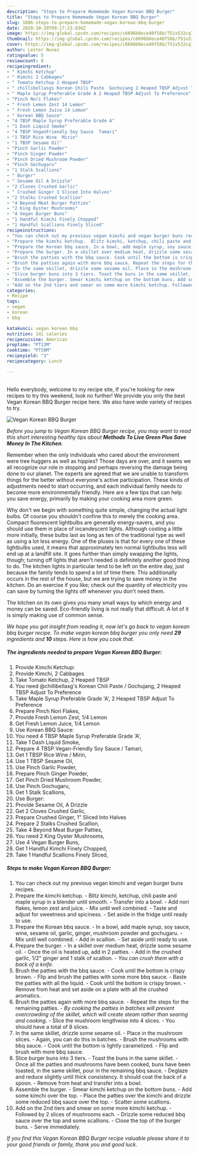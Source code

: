 ```yaml
---
description: "Steps to Prepare Homemade Vegan Korean BBQ Burger"
title: "Steps to Prepare Homemade Vegan Korean BBQ Burger"
slug: 1606-steps-to-prepare-homemade-vegan-korean-bbq-burger
date: 2020-10-20T09:17:23.636Z
image: https://img-global.cpcdn.com/recipes/c6696b0ece40f58b/751x532cq70/vegan-korean-bbq-burger-recipe-main-photo.jpg
thumbnail: https://img-global.cpcdn.com/recipes/c6696b0ece40f58b/751x532cq70/vegan-korean-bbq-burger-recipe-main-photo.jpg
cover: https://img-global.cpcdn.com/recipes/c6696b0ece40f58b/751x532cq70/vegan-korean-bbq-burger-recipe-main-photo.jpg
author: Lester Nunez
ratingvalue: 5
reviewcount: 8
recipeingredient:
- " Kimchi Ketchup"
- " Kimchi 2 Cabbages"
- " Tomato Ketchup 2 Heaped TBSP"
- " chillibellasgs Korean Chili Paste  Gochujang 2 Heaped TBSP Adjust To Preference"
- " Maple Syrup Preferable Grade A 2 Heaped TBSP Adjust To Preference"
- "Pinch Nori Flakes"
- " Fresh Lemon Zest 14 Lemon"
- " Fresh Lemon Juice 14 Lemon"
- " Korean BBQ Sauce"
- "4 TBSP Maple Syrup Preferable Grade A"
- "1 Dash Liquid Smoke"
- "4 TBSP VeganFriendly Soy Sauce  Tamari"
- "1 TBSP Rice Wine  Mirin"
- "1 TBSP Sesame Oil"
- "Pinch Garlic Powder"
- "Pinch Ginger Powder"
- "Pinch Dried Mushroom Powder"
- "Pinch Gochugaru"
- "1 Stalk Scallions"
- " Burger"
- " Sesame Oil A Drizzle"
- "2 Cloves Crushed Garlic"
- " Crushed Ginger 1 Sliced Into Halves"
- "2 Stalks Crushed Scallion"
- "4 Beyond Meat Burger Patties"
- "2 King Oyster Mushrooms"
- "4 Vegan Burger Buns"
- "1 Handful Kimchi Finely Chopped"
- "1 Handful Scallions Finely Sliced"
recipeinstructions:
- "You can check out my previous vegan kimchi and vegan burger buns recipes."
- "Prepare the kimchi ketchup.  Blitz kimchi, ketchup, chili paste and maple syrup in a blender until smooth. Transfer into a bowl. Add nori flakes, lemon zest and juice. Mix until well combined. Taste and adjust for sweetness and spiciness. Set aside in the fridge until ready to use."
- "Prepare the Korean bbq sauce. In a bowl, add maple syrup, soy sauce, wine, sesame oil, garlic, ginger, mushroom powder and gochugaru. Mix until well combined. Add in scallion. Set aside until ready to use."
- "Prepare the burger. In a skillet over medium heat, drizzle some sesame oil. Once the oil is heated up, add in 2 patties. Add in the crushed garlic, 1/2&#34; ginger and 1 stalk of scallion. *You can crush them with a back of a knife.*"
- "Brush the patties with the bbq sauce. Cook until the bottom is crispy brown. Flip and brush the patties with some more bbq sauce. Baste the patties with all the liquid. Cook until the bottom is crispy brown. Remove from heat and set aside on a plate with all the crushed aromatics."
- "Brush the patties again with more bbq sauce. Repeat the steps for the remaining patties. *By cooking the patties in batches will prevent overcrowding of the skillet, which will create steam rather than searing and cooking.* Slice the mushroom lengthwise into 4 slices. You should have a total of 8 slices."
- "In the same skillet, drizzle some sesame oil. Place in the mushroom slices. Again, you can do this in batches. Brush the mushrooms with bbq sauce. Cook until the bottom is lightly caramelized. Flip and brush with more bbq sauce."
- "Slice burger buns into 3 tiers. Toast the buns in the same skillet. Once all the patties and mushrooms have been cooked, buns have been toasted, in the same skillet, pour in the remaining bbq sauce. Deglaze and reduce slightly until thick consistency. It should coat the back of a spoon. Remove from heat and transfer into a bowl."
- "Assemble the burger. Smear kimchi ketchup on the bottom buns. Add some kimchi over the top. Place the patties over the kimchi and drizzle some reduced bbq sauce over the top. Scatter some scallions."
- "Add on the 2nd tiers and smear on some more kimchi ketchup. Followed by 2 slices of mushrooms each. Drizzle some reduced bbq sauce over the top and some scallions. Close the top of the burger buns. Serve immediately."
categories:
- Recipe
tags:
- vegan
- korean
- bbq

katakunci: vegan korean bbq 
nutrition: 141 calories
recipecuisine: American
preptime: "PT13M"
cooktime: "PT50M"
recipeyield: "3"
recipecategory: Lunch

---
```

<br>
Hello everybody, welcome to my recipe site, If you're looking for new recipes to try this weekend, look no further! We provide you only the best Vegan Korean BBQ Burger recipe here. We also have wide variety of recipes to try.
<br>


![Vegan Korean BBQ Burger](https://img-global.cpcdn.com/recipes/c6696b0ece40f58b/751x532cq70/vegan-korean-bbq-burger-recipe-main-photo.jpg)

<i>Before you jump to Vegan Korean BBQ Burger recipe, you may want to read this short interesting healthy tips about 
<strong>Methods To Live Green Plus Save Money In The Kitchen</strong>.</i>
</br>

Remember when the only individuals who cared about the environment were tree huggers as well as hippies? Those days are over, and it seems we all recognize our role in stopping and perhaps reversing the damage being done to our planet. The experts are agreed that we are unable to transform things for the better without everyone's active participation. These kinds of adjustments need to start occurring, and each individual family needs to become more environmentally friendly. Here are a few tips that can help you save energy, primarily by making your cooking area more green.

Why don't we begin with something quite simple, changing the actual light bulbs. Of course you shouldn't confine this to merely the cooking area. Compact fluorescent lightbulbs are generally energy-savers, and you should use them in place of incandescent lights. Although costing a little more initially, these bulbs last as long as ten of the traditional type as well as using a lot less energy. One of the pluses is that for every one of these lightbulbs used, it means that approximately ten normal lightbulbs less will end up at a landfill site. It goes further than simply swapping the lights, though; turning off lights that aren't needed is definitely another good thing to do. The kitchen lights in particular tend to be left on the entire day, just because the family tends to spend a lot of time there. This additionally occurs in the rest of the house, but we are trying to save money in the kitchen. Do an exercise if you like; check out the quantity of electricity you can save by turning the lights off whenever you don't need them.

The kitchen on its own gives you many small ways by which energy and money can be saved. Eco-friendly living is not really that difficult. A lot of it is simply making use of common sense.


<i>We hope you got insight from reading it, now let's go back to vegan korean bbq burger recipe. To make vegan korean bbq burger you only need <strong>29</strong> ingredients and <strong>10</strong> steps. Here is how you cook that.
</i>

##### The ingredients needed to prepare Vegan Korean BBQ Burger:

1. Provide  Kimchi Ketchup:
1. Provide  Kimchi, 2 Cabbages
1. Take  Tomato Ketchup, 2 Heaped TBSP
1. You need  @chillibellasg&#39;s Korean Chili Paste / Gochujang, 2 Heaped TBSP Adjust To Preference
1. Take  Maple Syrup Preferable Grade &#39;A&#39;, 2 Heaped TBSP Adjust To Preference
1. Prepare Pinch Nori Flakes,
1. Provide  Fresh Lemon Zest, 1/4 Lemon
1. Get  Fresh Lemon Juice, 1/4 Lemon
1. Use  Korean BBQ Sauce:
1. You need 4 TBSP Maple Syrup Preferable Grade &#39;A&#39;,
1. Take 1 Dash Liquid Smoke,
1. Prepare 4 TBSP Vegan-Friendly Soy Sauce / Tamari,
1. Get 1 TBSP Rice Wine / Mirin,
1. Use 1 TBSP Sesame Oil,
1. Use Pinch Garlic Powder,
1. Prepare Pinch Ginger Powder,
1. Get Pinch Dried Mushroom Powder,
1. Use Pinch Gochugaru,
1. Get 1 Stalk Scallions,
1. Use  Burger:
1. Provide  Sesame Oil, A Drizzle
1. Get 2 Cloves Crushed Garlic,
1. Prepare  Crushed Ginger, 1&#34; Sliced Into Halves
1. Prepare 2 Stalks Crushed Scallion,
1. Take 4 Beyond Meat Burger Patties,
1. You need 2 King Oyster Mushrooms,
1. Use 4 Vegan Burger Buns,
1. Get 1 Handful Kimchi Finely Chopped,
1. Take 1 Handful Scallions Finely Sliced,


##### Steps to make Vegan Korean BBQ Burger:

1. You can check out my previous vegan kimchi and vegan burger buns recipes.
1. Prepare the kimchi ketchup.  - Blitz kimchi, ketchup, chili paste and maple syrup in a blender until smooth. - Transfer into a bowl. - Add nori flakes, lemon zest and juice. - Mix until well combined. - Taste and adjust for sweetness and spiciness. - Set aside in the fridge until ready to use.
1. Prepare the Korean bbq sauce. - In a bowl, add maple syrup, soy sauce, wine, sesame oil, garlic, ginger, mushroom powder and gochugaru. - Mix until well combined. - Add in scallion. - Set aside until ready to use.
1. Prepare the burger. - In a skillet over medium heat, drizzle some sesame oil. - Once the oil is heated up, add in 2 patties. - Add in the crushed garlic, 1/2&#34; ginger and 1 stalk of scallion. - *You can crush them with a back of a knife.*
1. Brush the patties with the bbq sauce. - Cook until the bottom is crispy brown. - Flip and brush the patties with some more bbq sauce. - Baste the patties with all the liquid. - Cook until the bottom is crispy brown. - Remove from heat and set aside on a plate with all the crushed aromatics.
1. Brush the patties again with more bbq sauce. - Repeat the steps for the remaining patties. - *By cooking the patties in batches will prevent overcrowding of the skillet, which will create steam rather than searing and cooking.* - Slice the mushroom lengthwise into 4 slices. - You should have a total of 8 slices.
1. In the same skillet, drizzle some sesame oil. - Place in the mushroom slices. - Again, you can do this in batches. - Brush the mushrooms with bbq sauce. - Cook until the bottom is lightly caramelized. - Flip and brush with more bbq sauce.
1. Slice burger buns into 3 tiers. - Toast the buns in the same skillet. - Once all the patties and mushrooms have been cooked, buns have been toasted, in the same skillet, pour in the remaining bbq sauce. - Deglaze and reduce slightly until thick consistency. It should coat the back of a spoon. - Remove from heat and transfer into a bowl.
1. Assemble the burger. - Smear kimchi ketchup on the bottom buns. - Add some kimchi over the top. - Place the patties over the kimchi and drizzle some reduced bbq sauce over the top. - Scatter some scallions.
1. Add on the 2nd tiers and smear on some more kimchi ketchup. - Followed by 2 slices of mushrooms each. - Drizzle some reduced bbq sauce over the top and some scallions. - Close the top of the burger buns. - Serve immediately.


<i>If you find this Vegan Korean BBQ Burger recipe valuable please share it to your good friends or family, thank you and good luck.</i>
